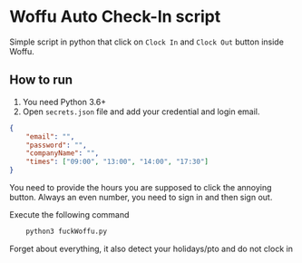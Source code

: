 # Woffu Auto Check-In script

Simple script in python that click on `Clock In` and `Clock Out` button inside Woffu.


## How to run

1. You need Python 3.6+
2. Open `secrets.json` file and add your credential and login email.

```json
{
    "email": "",
    "password": "",
    "companyName": "",
    "times": ["09:00", "13:00", "14:00", "17:30"]
}
```
You need to provide the hours you are supposed to click the annoying button. Always an even number, you need to sign in and then sign out.

Execute the following command
```bash
    python3 fuckWoffu.py
```

Forget about everything, it also detect your holidays/pto and do not clock in